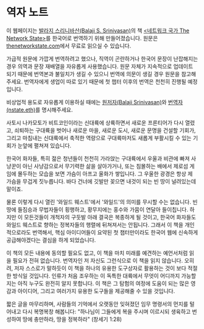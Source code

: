 # 역자 노트

이 웹페이지는 [발라지 스리니바산(Balaji S. Srinivasan)](https://twitter.com/balajis?s=20&t=uPn_tyjwWfkas3DUSMFhiw)의 책 [<네트워크 국가 The Network State>](https://www.amazon.com/Network-State-How-Start-Country-ebook/dp/B09VPKZR3G/ref=sr_1_1?crid=1PDTLHG9KEQ4P&keywords=network+state&qid=1659204172&sprefix=network+stat%2Caps%2C90&sr=8-1)를 한국어로 번역하기 위해 만들어졌습니다. 
원문은 [thenetworkstate.com](https://thenetworkstate.com)에서 무료로 읽으실 수 있습니다.

가급적 원문에 가깝게 번역하려고 했으나, 직역이 곤란하거나 한국어 문장이 난잡해지는 경우 의역과 문장 재배열을 자유롭게 사용했습니다. 원문 자체가 지속적으로 업데이트 되기 때문에 번역본과 불일치가 생길 수 있으니 번역에 의문이 생길 경우 원문을 참고해 주세요.
번역자에게 생업이 따로 있기 때문에 첫 챕터 이후의 번역은 천천히 진행될 예정입니다.

비상업적 용도로 자유롭게 이용하실 때에는 [원저자(Balaji Srinivasan)](https://twitter.com/balajis?s=20&t=uPn_tyjwWfkas3DUSMFhiw)와 [번역자(nstate.eth)](https://twitter.com/nstate_eth?s=20&t=uPn_tyjwWfkas3DUSMFhiw)를 명시해주세요.

사토시 나카모토가 비트코인이라는 신대륙에 상륙하면서 새로운 프론티어가 다시 열렸고, 쇠퇴하는 구대륙을 벗어나 새로운 마을, 새로운 도시, 새로운 문명을 건설할 기회가, 그리고 마침내는 신대륙에서 축적한 역량으로 구대륙마저도 새롭게 부활시킬 수 있는 기회가 눈앞에 펼쳐져 있습니다.

한국어 화자들, 특히 젊은 청년들이 천천히 가라앉는 구대륙에서 우울과 비관에 빠져 사냥꾼이 아닌 사냥감으로서 무기력한 삶을 살아가거나, 또는 침몰하는 배에서 제로섬 게임에 몰두하는 모습을 보면 가슴이 아프고 울화가 쌓입니다. 그 우울한 광경은 항상 제 가슴을 무겁게 짓누릅니다. 바다 건너에 깃발만 꽂으면 내것이 되는 빈 땅이 널려있는데 말이죠.

물론 이렇게 다시 열린 '와일드 웨스트'에서 '와일드'의 의미를 무시할 수는 없습니다. 빈 땅에 들짐승과 무법자들이 횡행하고, 황무지에는 홍수와 가뭄이 연달아 들이칩니다. 하지만 이 모든것들이 개척자의 구둣발 아래 결국은 복종하게 될 것이고, 한국어 화자들도 와일드 웨스트로 향하는 정복자들의 행렬에 뒤쳐져서는 안됩니다. 그래서 이 책을 개인적으로라도 번역해서, 핵심 아이디어들이 요약된 첫 챕터만이라도 한국어 웹에 신속하게 공급해야겠다는 결심을 하게 되었습니다.

이 책의 모든 내용에 동의할 필요도 없고, 이 책을 마치 미래를 예견하는 예언서처럼 읽을 필요가 전혀 없습니다. 번역자인 저 자신도 그런식으로 이 책을 읽지 않습니다. 오히려, 저자 스스로가 말하듯이 이 책을 하나의 유용한 도구상자로 활용하는 것이 보다 적절한 방식일 것입니다. 인류가 처음 조우하는 이 독특한 대륙에서 무엇이 어디까지 가능할지는 아직 누구도 완전히 알지 못합니다. 이 책은 그 탐험의 여정에 도움이 되는 많은 영감과 아이디어, 그리고 여러가지 유용한 도구들을 제공해줄 수 있을 것입니다. 

짧은 글을 마무리하며, 사람들의 기억에서 오랫동안 잊혀졌던 임무 명령서의 먼지를 털어내고 다시 복명복창 해봅니다:
"하나님이 그들에게 복을 주시며 이르시되 생육하고 번성하여 땅에 충만하라, 땅을 정복하라" (창세기 1:28)